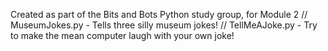 Created as part of the Bits and Bots Python study group, for Module 2 // MuseumJokes.py - Tells three silly museum jokes! // TellMeAJoke.py - Try to make the mean computer laugh with your own joke!
